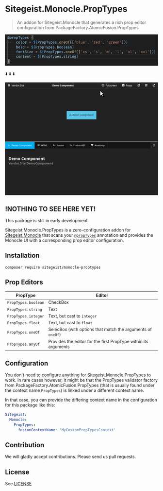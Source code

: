 # Sitegeist.Monocle.PropTypes

> An addon for Sitegeist.Monocle that generates a rich prop editor configuration from PackageFactory.AtomicFusion.PropTypes

<p align="center">

![ScreenShot of @propTypes configuration in Fusion](./prop-types.png)

:arrow_down:
:arrow_down:
:arrow_down:

![ScreenCast Sitegeist.Monocle with rich prop editor configuration](./monocle.gif)

</p>

## !NOTHING TO SEE HERE YET!

This package is still in early development.

Sitegeist.Monocle.PropTypes is a zero-configuration addon for [Sitegeist.Monocle](https://github.com/sitegeist/Sitegeist.Monocle) that scans your [`@propTypes`](https://github.com/PackageFactory/atomic-fusion-proptypes) annotation and provides the Monocle UI with a corresponding prop editor configuration.

## Installation

```
composer require sitegeist/monocle-proptypes
```

## Prop Editors

| PropType | Editor |
|-|-|
| `PropTypes.boolean` | CheckBox |
| `PropTypes.string` | Text |
| `PropTypes.integer` | Text, but cast to `integer` |
| `PropTypes.float` | Text, but cast to `float` |
| `PropTypes.oneOf` | SelecBox (with options that match the arguments of `oneOf`) |
| `PropTypes.anyOf` | Provides the editor for the first PropType within its arguments  |

## Configuration

You don't need to configure anything for Sitegeist.Monocle.PropTypes to work. In rare cases however, it might be that the PropTypes validator factory from PackageFactory.AtomicFusion.PropTypes (that is usually found under the context name `PropTypes`) is linked under a different context name.

In that case, you can provide the differing context name in the configuration for this package like this:

```yaml
Sitegeist:
  Monocle:
    PropTypes:
      fusionContextName: 'MyCustomPropTypesContext'
```

## Contribution

We will gladly accept contributions. Please send us pull requests.

## License

See [LICENSE](./LICENSE)